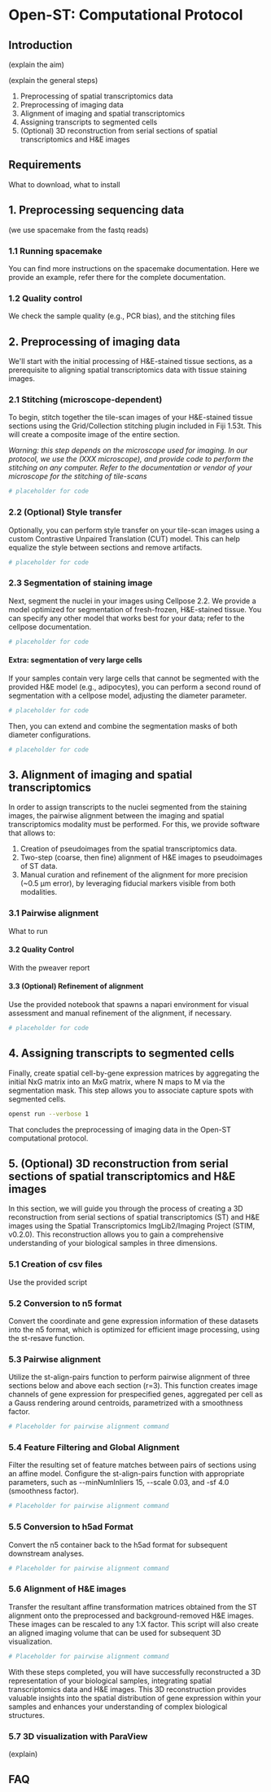 # Open-ST: Computational Protocol

## Introduction

(explain the aim)

(explain the general steps)

1. Preprocessing of spatial transcriptomics data
2. Preprocessing of imaging data
3. Alignment of imaging and spatial transcriptomics
4. Assigning transcripts to segmented cells
5. (Optional) 3D reconstruction from serial sections of spatial transcriptomics and H&E images

## Requirements

What to download, what to install

## 1. Preprocessing sequencing data

(we use spacemake from the fastq reads)

### 1.1 Running spacemake
You can find more instructions on the spacemake documentation. Here we provide an example, refer there for the complete documentation.

### 1.2 Quality control

We check the sample quality (e.g., PCR bias), and the stitching files

## 2. Preprocessing of imaging data
We'll start with the initial processing of H&E-stained tissue sections, as a prerequisite to aligning spatial transcriptomics data with tissue staining images.

### 2.1 Stitching (microscope-dependent)
To begin, stitch together the tile-scan images of your H&E-stained tissue sections using the Grid/Collection stitching plugin included in Fiji 1.53t. This will create a composite image of the entire section.

*Warning: this step depends on the microscope used for imaging. In our protocol, we use the (XXX microscope), and provide code to perform the stitching on any computer. Refer to the documentation or vendor of your microscope for the stitching of tile-scans*

```bash
# placeholder for code
```

### 2.2 (Optional) Style transfer
Optionally, you can perform style transfer on your tile-scan images using a custom Contrastive Unpaired Translation (CUT) model. This can help equalize the style between sections and remove artifacts.

```bash
# placeholder for code
```

### 2.3 Segmentation of staining image
Next, segment the nuclei in your images using Cellpose 2.2. We provide a model optimized for segmentation of fresh-frozen, H&E-stained tissue. You can specify any other model that works best for your data; refer to the cellpose documentation.

```bash
# placeholder for code
```

#### Extra: segmentation of very large cells
If your samples contain very large cells that cannot be segmented with the provided H&E model (e.g., adipocytes), you can perform a second round of segmentation with a cellpose model, adjusting the diameter parameter.

```bash
# placeholder for code
```
Then, you can extend and combine the segmentation masks of both diameter configurations.

```bash
# placeholder for code
```

## 3. Alignment of imaging and spatial transcriptomics
In order to assign transcripts to the nuclei segmented from the staining images, the pairwise alignment between the imaging and spatial transcriptomics modality must be performed. For this, we provide software that allows to:
1. Creation of pseudoimages from the spatial transcriptomics data.
2. Two-step (coarse, then fine) alignment of H&E images to pseudoimages of ST data.
3. Manual curation and refinement of the alignment for more precision (~0.5 µm error), by leveraging fiducial markers visible from both modalities.

### 3.1 Pairwise alignment
What to run
#### 3.2 Quality Control
With the pweaver report
#### 3.3 (Optional) Refinement of alignment
Use the provided notebook that spawns a napari environment for visual assessment and manual refinement of the alignment, if necessary.
```bash
# placeholder for code
```

## 4. Assigning transcripts to segmented cells
Finally, create spatial cell-by-gene expression matrices by aggregating the initial NxG matrix into an MxG matrix, where N maps to M via the segmentation mask. This step allows you to associate capture spots with segmented cells.

```bash
openst run --verbose 1
```

That concludes the preprocessing of imaging data in the Open-ST computational protocol. 

## 5. (Optional) 3D reconstruction from serial sections of spatial transcriptomics and H&E images
In this section, we will guide you through the process of creating a 3D reconstruction from serial sections of spatial transcriptomics (ST) and H&E images using the Spatial Transcriptomics ImgLib2/Imaging Project (STIM, v0.2.0). This reconstruction allows you to gain a comprehensive understanding of your biological samples in three dimensions.

### 5.1 Creation of csv files
Use the provided script

### 5.2 Conversion to n5 format
Convert the coordinate and gene expression information of these datasets into the n5 format, which is optimized for efficient image processing, using the st-resave function.

### 5.3 Pairwise alignment
Utilize the st-align-pairs function to perform pairwise alignment of three sections below and above each section (r=3). This function creates image channels of gene expression for prespecified genes, aggregated per cell as a Gauss rendering around centroids, parametrized with a smoothness factor.

```bash
# Placeholder for pairwise alignment command
```

### 5.4 Feature Filtering and Global Alignment
Filter the resulting set of feature matches between pairs of sections using an affine model. Configure the st-align-pairs function with appropriate parameters, such as --minNumInliers 15, --scale 0.03, and -sf 4.0 (smoothness factor).
```bash
# Placeholder for pairwise alignment command
```

### 5.5 Conversion to h5ad Format
Convert the n5 container back to the h5ad format for subsequent downstream analyses.
```bash
# Placeholder for pairwise alignment command
```

### 5.6 Alignment of H&E images
Transfer the resultant affine transformation matrices obtained from the ST alignment onto the preprocessed and background-removed H&E images. These images can be rescaled to any 1:X factor. This script will also create an aligned imaging volume that can be used for subsequent 3D visualization.

```bash
# Placeholder for pairwise alignment command
```

With these steps completed, you will have successfully reconstructed a 3D representation of your biological samples, integrating spatial transcriptomics data and H&E images. This 3D reconstruction provides valuable insights into the spatial distribution of gene expression within your samples and enhances your understanding of complex biological structures.

### 5.7 3D visualization with ParaView
(explain)

## FAQ